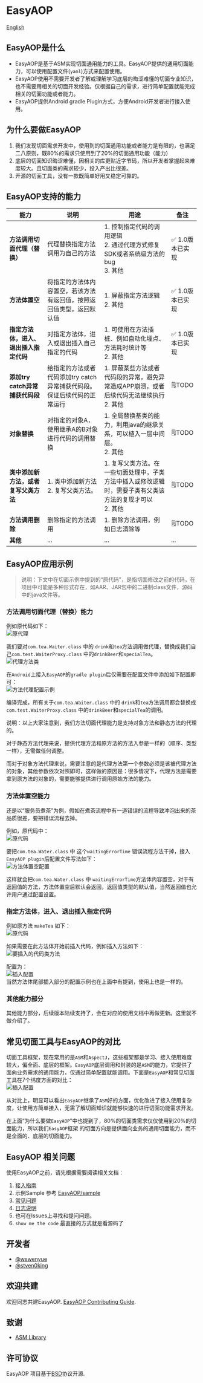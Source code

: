 # EasyAOP

[English](./README-en.md)

## EasyAOP是什么
- EasyAOP是基于ASM实现切面通用能力的工具。EasyAOP提供的通用切面能力，可以使用配置文件(`yaml`)方式来配置使用。
- EasyAOP使用不需要开发者了解或理解学习底层的晦涩难懂的切面专业知识，也不需要用相关的切面开发经验。仅根据自己的需求，进行简单配置就能完成相关的切面功能或者能力。
- EasyAOP提供Android gradle Plugin方式，方便Android开发者进行接入使用。

## 为什么要做EasyAOP
1. 我们发现切面需求开发中，使用到的切面通用功能或者能力是有限的，也满足二八原则，既80%的需求只使用到了20%的切面通用功能（能力）
2. 底层的切面知识晦涩难懂，因相关的库更贴近字节码，所以开发者掌握起来难度较大。且切面类的需求较少，投入产出比很差。
3. 开源的切面工具，没有一款既简单好用又稳定可靠的。

## EasyAOP支持的能力

| 能力                                   | 说明                                                         | 用途                                                         | 备注            |
| -------------------------------------- | ------------------------------------------------------------ | ------------------------------------------------------------ | --------------- |
| **方法调用切面代理（替换）**           | 代理替换指定方法调用为自己的方法                             | 1. 控制指定代码的调用逻辑<br>2. 通过代理方式修复SDK或者系统级方法的bug<br>3. 其他 | ✅ 1.0版本已实现 |
| **方法体置空**                         | 将指定的方法体内容置空，若该方法有返回值，按照返回值类型，返回默认值 | 1. 屏蔽指定方法逻辑<br>2. 其他                               | ✅ 1.0版本已实现 |
| **指定方法体，进入、退出插入指定代码** | 对指定方法体，进入或退出插入自己指定的代码                   | 1. 可使用在方法插桩、例如自动化埋点、方法耗时统计等<br>2. 其他 | ✅ 1.0版本已实现 |
| **添加try catch异常捕获代码段**        | 给指定的方法或者代码添加try catch异常捕获代码段。保证后续代码的正常运行 | 1. 屏蔽某些方法或者代码段的异常，避免异常造成APP崩溃，或者后续代码无法继续执行<br>2. 其他 | 🗒TODO           |
| **对象替换**                           | 对指定的对象A，使用继承A的B对象进行代码的调用替换            | 1. 全局替换基类的能力，利用java的继承关系，可以植入一层中间层。<br>2. 其他 | 🗒TODO           |
| **类中添加新方法，或者复写父类方法**   | 1. 类中添加新方法<br>2. 复写父类方法。                       | 1. 复写父类方法。在一些切面处理中，子类方法中插入或修改逻辑时，需要子类有父类该方法的复现才可以<br>2. 其他 | 🗒TODO           |
| **方法调用删除**                       | 删除指定的方法调用                                           | 1. 删除方法调用，例如日志清除等                              | 🗒TODO           |
| **其他**                               | ...                                                          | ...                                                          | ...             |

## EasyAOP应用示例

> 说明：下文中在切面示例中提到的“原代码”，是指切面修改之前的代码，在项目中可能是多种形式存在，如AAR、JAR包中的二进制class文件，源码中的java文件等。

### 方法调用切面代理（替换）能力

例如原代码如下：
</br>
![原代理](./doc/res/method_proxy_demo_1.png)
</br>

我们要对`com.tea.Waiter.class` 中的 `drink`和`tea`方法调用做代理，替换成我们自己`com.test.WaiterProxy.class` 中的`drinkBeer`和`specialTea`。
</br>
![代理方法类](./doc/res/method_proxy_demo_2.png)
</br>

在`Android`上接入`EasyAOP`的`gradle plugin`后仅需要在配置文件中添加如下配置即可：
</br>
![方法代理配置示例](./doc/res/method_proxy_demo_2.png)
</br>

编译完成，所有关于`com.tea.Waiter.class` 中的 `drink`和`tea`方法调用都会替换成`com.test.WaiterProxy.class` 中的`drinkBeer`和`specialTea`的调用。
</br>

说明：以上大家注意到，我们方法切面代理能力是支持对象方法和静态方法的代理的。
</br>

对于静态方法代理来说，提供代理方法和原方法的方法入参是一样的（顺序、类型一样），无需做任何调整。
</br>

而对于对象方法代理来说，需要注意的是代理方法第一个参数必须是该被代理方法的对象，其他参数依次对照即可，这样做的原因是：很多情况下，代理方法是需要拿到原方法的对象的，需要能够提供进行调用原始方法的能力。

### 方法体置空能力

还是以“服务员煮茶”为例，假如在煮茶流程中有一道错误的流程导致冲泡出来的茶品质很差，要把错误流程去掉。

例如，原代码中：
</br>
![原代码](./doc/res/empty_method_demo1.png)
</br>

要把`com.tea.Water.class` 中 这个`waitingErrorTime` 错误流程方法干掉，接入`EasyAOP plugin`后配置文件写法如下：
</br>
![方法体置空配置](./doc/res/empty_method_demo2.png)
</br>

这样就会把`com.tea.Water.class` 中 `waitingErrorTime`方法体内容置空，对于有返回值的方法，方法体置空后默认会返回，返回值类型的默认值，当然返回值也允许用户通过配置设置。

### 指定方法体，进入、退出插入指定代码

例如原方法 `makeTea` 如下：
</br>
![原代码](./doc/res/insert_method_code_demo1.png)
</br>

如果需要在此方法体开始前插入代码，例如插入方法如下：
</br>
![要插入的代码类方法](./doc/res/insert_method_code_demo2.png)
</br>

配置为：
</br>
![插入配置](./doc/res/insert_method_code_demo3.png)
</br>
当然方法体尾部插入部分的配置示例也在上面中有提到，使用上也是一样的。

### 其他能力部分
其他能力部分，后续版本陆续支持了，会在对应的使用文档中再做更新。这里就不做介绍了。



## 常见切面工具与EasyAOP的对比

切面工具框架，现在常用的是`ASM`和`AspectJ`，这些框架都是学习、接入使用难度较大，偏全面、底层的框架。`EasyAOP`底层调用和封装的是`ASM`的能力，它提供了面向业务需求的通用能力，仅通过简单配置就能调用。下面是`EasyAOP`和常见切面工具在7个纬度方面的对比：
</br>
![插入配置](./doc/res/common_tools_comparison.png)
</br>

从对比上，明显可以看出`EasyAOP`继承了`ASM`好的方面，优化改进了接入使用复杂度，让使用方简单接入，无需了解切面知识就能够快速的进行切面功能需求开发。
</br>

在上面“为什么要做`EasyAOP`”中也提到了，80%的切面类需求仅仅使用到20%的切面能力，所以我们`EasyAOP`框架 的切面方向是提供面向业务的通用切面能力，而不是全面的、底层的切面能力。
</br>


## EasyAOP 相关问题

使用EasyAOP之前，请先根据需要阅读相关文档： 

1. [接入指南](./doc/接入指南.md)
2. 示例Sample 参考 [EasyAOP/sample](./sample)
3. [常见问题](./doc/常见问题.md)
4. [日志说明](./doc/日志说明.md)
5. 也可在Issues上寻找和提问问题。
6. `show me the code` 最直接的方式就是看源码了

## 开发者

- [@wswenyue](https://github.com/wswenyue)
- [@stven0king](https://github.com/stven0king)

## 欢迎共建

欢迎同志共建EasyAOP.
[EasyAOP Contributing Guide](./CONTRIBUTING.md).

## 致谢
- [ASM Library](https://gitlab.ow2.org/asm/asm)

## 许可协议

EasyAOP 项目基于[BSD](./LICENSE.txt)协议开源.
